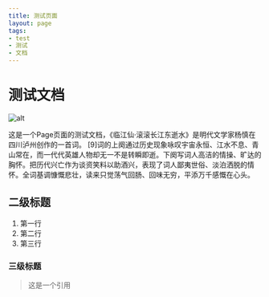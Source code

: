 ```yaml
---
title: 测试页面
layout: page
tags:
- test
- 测试
- 文档
---
```


# 测试文档
![alt](https://image.cha138.com/20220810/7d2b43418dba4feba87ff56b73d53f0c.jpg)

这是一个Page页面的测试文档，《临江仙·滚滚长江东逝水》是明代文学家杨慎在四川泸州创作的一首词。 [9]词的上阕通过历史现象咏叹宇宙永恒、江水不息、青山常在，而一代代英雄人物却无一不是转瞬即逝。下阕写词人高洁的情操、旷达的胸怀。把历代兴亡作为谈资笑料以助酒兴，表现了词人鄙夷世俗、淡泊洒脱的情怀。全词基调慷慨悲壮，读来只觉荡气回肠、回味无穷，平添万千感慨在心头。

## 二级标题

1. 第一行
2. 第二行
3. 第三行

### 三级标题

> 这是一个引用